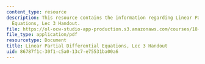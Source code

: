 ```yaml
---
content_type: resource
description: This resource contains the information regarding Linear Partial Differential
  Equations, Lec 3 Handout.
file: https://ol-ocw-studio-app-production.s3.amazonaws.com/courses/18-303-linear-partial-differential-equations-analysis-and-numerics-fall-2014/86787f1c30f1c5a013c7e75531ba00a6_MIT18_303F14_Julia_cheat.pdf
file_type: application/pdf
resourcetype: Document
title: Linear Partial Differential Equations, Lec 3 Handout
uid: 86787f1c-30f1-c5a0-13c7-e75531ba00a6
---
```

